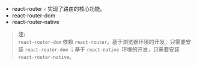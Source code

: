 
- react-router - 实现了路由的核心功能。
- react-router-dom
- react-router-native

>**注:**  
`react-router-dom` 依赖 `react-router`。基于浏览器环境的开发，只需要安装 `react-router-dom` ；基于 `react-native `环境的开发，只需要安装 `react-router-native`。  

